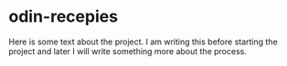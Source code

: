 # odin-recepies
Here is some text about the project. I am writing this before starting
the project and later I will write something more about the process.
